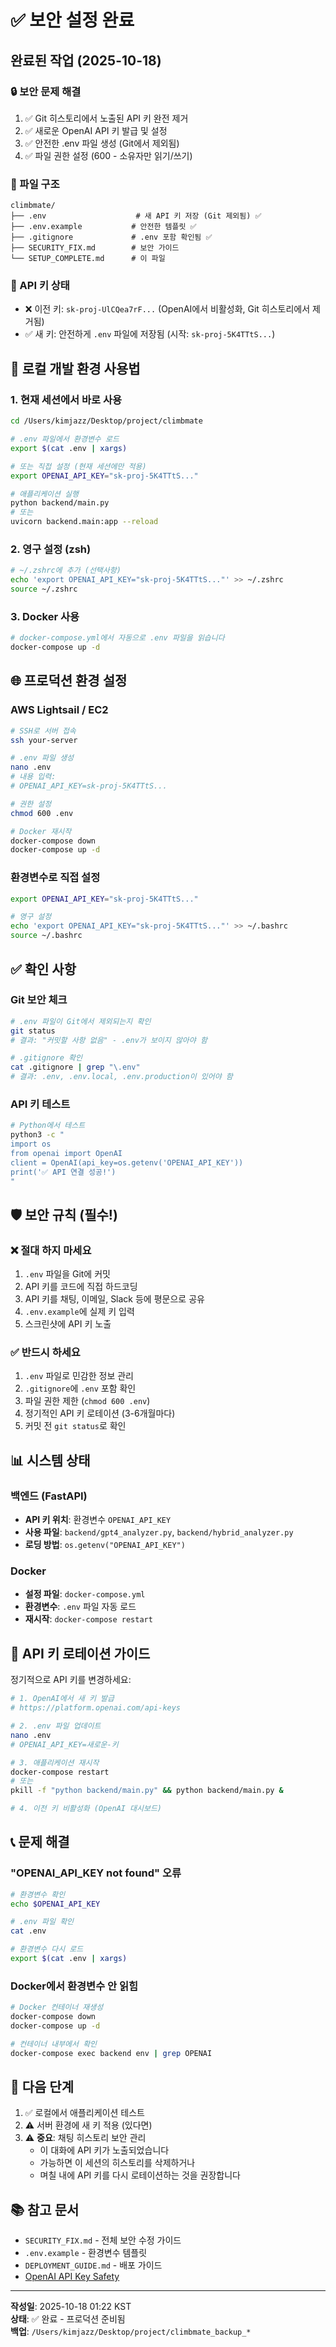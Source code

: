 # ✅ 보안 설정 완료

## 완료된 작업 (2025-10-18)

### 🔒 보안 문제 해결
1. ✅ Git 히스토리에서 노출된 API 키 완전 제거
2. ✅ 새로운 OpenAI API 키 발급 및 설정
3. ✅ 안전한 .env 파일 생성 (Git에서 제외됨)
4. ✅ 파일 권한 설정 (600 - 소유자만 읽기/쓰기)

### 📁 파일 구조
```
climbmate/
├── .env                    # 새 API 키 저장 (Git 제외됨) ✅
├── .env.example           # 안전한 템플릿 ✅
├── .gitignore             # .env 포함 확인됨 ✅
├── SECURITY_FIX.md        # 보안 가이드
└── SETUP_COMPLETE.md      # 이 파일
```

### 🔑 API 키 상태
- ❌ 이전 키: `sk-proj-UlCQea7rF...` (OpenAI에서 비활성화, Git 히스토리에서 제거됨)
- ✅ 새 키: 안전하게 `.env` 파일에 저장됨 (시작: `sk-proj-5K4TTtS...`)

## 🚀 로컬 개발 환경 사용법

### 1. 현재 세션에서 바로 사용
```bash
cd /Users/kimjazz/Desktop/project/climbmate

# .env 파일에서 환경변수 로드
export $(cat .env | xargs)

# 또는 직접 설정 (현재 세션에만 적용)
export OPENAI_API_KEY="sk-proj-5K4TTtS..."

# 애플리케이션 실행
python backend/main.py
# 또는
uvicorn backend.main:app --reload
```

### 2. 영구 설정 (zsh)
```bash
# ~/.zshrc에 추가 (선택사항)
echo 'export OPENAI_API_KEY="sk-proj-5K4TTtS..."' >> ~/.zshrc
source ~/.zshrc
```

### 3. Docker 사용
```bash
# docker-compose.yml에서 자동으로 .env 파일을 읽습니다
docker-compose up -d
```

## 🌐 프로덕션 환경 설정

### AWS Lightsail / EC2
```bash
# SSH로 서버 접속
ssh your-server

# .env 파일 생성
nano .env
# 내용 입력:
# OPENAI_API_KEY=sk-proj-5K4TTtS...

# 권한 설정
chmod 600 .env

# Docker 재시작
docker-compose down
docker-compose up -d
```

### 환경변수로 직접 설정
```bash
export OPENAI_API_KEY="sk-proj-5K4TTtS..."

# 영구 설정
echo 'export OPENAI_API_KEY="sk-proj-5K4TTtS..."' >> ~/.bashrc
source ~/.bashrc
```

## ✅ 확인 사항

### Git 보안 체크
```bash
# .env 파일이 Git에서 제외되는지 확인
git status
# 결과: "커밋할 사항 없음" - .env가 보이지 않아야 함

# .gitignore 확인
cat .gitignore | grep "\.env"
# 결과: .env, .env.local, .env.production이 있어야 함
```

### API 키 테스트
```bash
# Python에서 테스트
python3 -c "
import os
from openai import OpenAI
client = OpenAI(api_key=os.getenv('OPENAI_API_KEY'))
print('✅ API 연결 성공!')
"
```

## 🛡️ 보안 규칙 (필수!)

### ❌ 절대 하지 마세요
1. `.env` 파일을 Git에 커밋
2. API 키를 코드에 직접 하드코딩
3. API 키를 채팅, 이메일, Slack 등에 평문으로 공유
4. `.env.example`에 실제 키 입력
5. 스크린샷에 API 키 노출

### ✅ 반드시 하세요
1. `.env` 파일로 민감한 정보 관리
2. `.gitignore`에 `.env` 포함 확인
3. 파일 권한 제한 (`chmod 600 .env`)
4. 정기적인 API 키 로테이션 (3-6개월마다)
5. 커밋 전 `git status`로 확인

## 📊 시스템 상태

### 백엔드 (FastAPI)
- **API 키 위치**: 환경변수 `OPENAI_API_KEY`
- **사용 파일**: `backend/gpt4_analyzer.py`, `backend/hybrid_analyzer.py`
- **로딩 방법**: `os.getenv("OPENAI_API_KEY")`

### Docker
- **설정 파일**: `docker-compose.yml`
- **환경변수**: `.env` 파일 자동 로드
- **재시작**: `docker-compose restart`

## 🔄 API 키 로테이션 가이드

정기적으로 API 키를 변경하세요:

```bash
# 1. OpenAI에서 새 키 발급
# https://platform.openai.com/api-keys

# 2. .env 파일 업데이트
nano .env
# OPENAI_API_KEY=새로운-키

# 3. 애플리케이션 재시작
docker-compose restart
# 또는
pkill -f "python backend/main.py" && python backend/main.py &

# 4. 이전 키 비활성화 (OpenAI 대시보드)
```

## 📞 문제 해결

### "OPENAI_API_KEY not found" 오류
```bash
# 환경변수 확인
echo $OPENAI_API_KEY

# .env 파일 확인
cat .env

# 환경변수 다시 로드
export $(cat .env | xargs)
```

### Docker에서 환경변수 안 읽힘
```bash
# Docker 컨테이너 재생성
docker-compose down
docker-compose up -d

# 컨테이너 내부에서 확인
docker-compose exec backend env | grep OPENAI
```

## 🎯 다음 단계

1. ✅ 로컬에서 애플리케이션 테스트
2. ⚠️ 서버 환경에 새 키 적용 (있다면)
3. ⚠️ **중요**: 채팅 히스토리 보안 관리
   - 이 대화에 API 키가 노출되었습니다
   - 가능하면 이 세션의 히스토리를 삭제하거나
   - 며칠 내에 API 키를 다시 로테이션하는 것을 권장합니다

## 📚 참고 문서

- `SECURITY_FIX.md` - 전체 보안 수정 가이드
- `.env.example` - 환경변수 템플릿
- `DEPLOYMENT_GUIDE.md` - 배포 가이드
- [OpenAI API Key Safety](https://help.openai.com/en/articles/5112595-best-practices-for-api-key-safety)

---

**작성일**: 2025-10-18 01:22 KST  
**상태**: ✅ 완료 - 프로덕션 준비됨  
**백업**: `/Users/kimjazz/Desktop/project/climbmate_backup_*`

